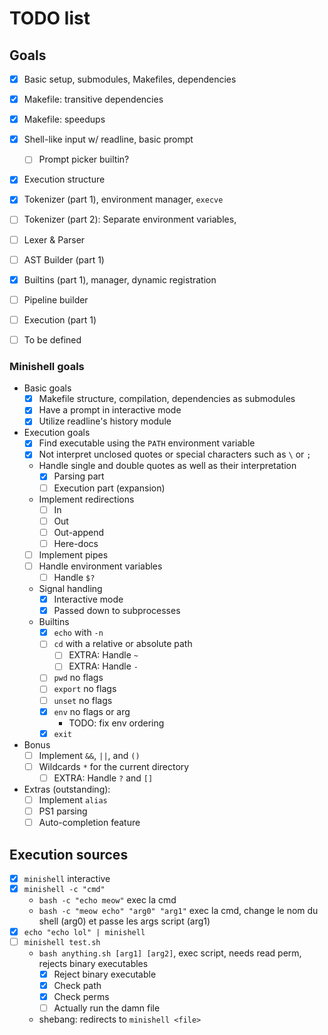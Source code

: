 # TODO list

## Goals

- [x] Basic setup, submodules, Makefiles, dependencies 
- [x] Makefile: transitive dependencies
- [x] Makefile: speedups
- [x] Shell-like input w/ readline, basic prompt
  - [ ] Prompt picker builtin?
- [x] Execution structure
- [x] Tokenizer (part 1), environment manager, `execve`
- [ ] Tokenizer (part 2): Separate environment variables, 
- [ ] Lexer & Parser
- [ ] AST Builder (part 1)
- [x] Builtins (part 1), manager, dynamic registration
- [ ] Pipeline builder
- [ ] Execution (part 1)

- [ ] To be defined

### Minishell goals

- Basic goals
  - [x] Makefile structure, compilation, dependencies as submodules
  - [x] Have a prompt in interactive mode
  - [x] Utilize readline's history module
- Execution goals
  - [x] Find executable using the `PATH` environment variable
  - [x] Not interpret unclosed quotes or special characters such as `\` or `;`
  - Handle single and double quotes as well as their interpretation
    - [x] Parsing part
    - [ ] Execution part (expansion)
  - Implement redirections
    - [ ] In
    - [ ] Out
    - [ ] Out-append
    - [ ] Here-docs
  - [ ] Implement pipes
  - [ ] Handle environment variables
    - [ ] Handle `$?`
  - Signal handling
    - [x] Interactive mode
    - [x] Passed down to subprocesses
  - Builtins
    - [x] `echo` with `-n`
    - [ ] `cd` with a relative or absolute path
      - [ ] EXTRA: Handle `~`
      - [ ] EXTRA: Handle `-`
    - [ ] `pwd` no flags
    - [ ] `export` no flags
    - [ ] `unset` no flags
    - [x] `env` no flags or arg
      - TODO: fix env ordering 
    - [x] `exit`
- Bonus
  - [ ] Implement `&&`, `||`, and `()`
  - [ ] Wildcards `*` for the current directory
    - [ ] EXTRA: Handle `?` and `[]`

- Extras (outstanding):
  - [ ] Implement `alias`
  - [ ] PS1 parsing
  - [ ] Auto-completion feature

<!--
### 42sh

- Requirements
  - Redirections
    - [ ] Aggregators `>&` and `<&`
  - [ ] Separators `;`
  - [ ] `cd`, `echo`, `exit`, and `type` builtins
- Mandatory
  - [ ] `set` and `unset` builtins
  - [ ] Parameter expansion `${...}`
  - [ ] Job control
    - [ ] `jobs`, `bg`, `fg`
    - [ ] `&` operator
  - [ ] Monitoring of all signals
  - [ ] Each builtin must have the POSIX standard options, except for explicit case as `set` or `unset`

- Bonuses are another story \o/
  - [x] Inhibitors `\` for quotes and double-quotes
  - Pattern matching (globbing)
    - [ ] `*`
    - [ ] `?`
    - [ ] `[a-Z]`
    - [ ] `!`
    - [ ]

-->

## Execution sources

- [x] `minishell` interactive
- [x] `minishell -c "cmd"`
  - `bash -c "echo meow"` exec la cmd
  - `bash -c "meow echo" "arg0" "arg1"` exec la cmd, change le nom du shell (arg0) et passe les args script (arg1)
- [x] `echo "echo lol" | minishell`
- [ ] `minishell test.sh`
  - `bash anything.sh [arg1] [arg2]`, exec script, needs read perm, rejects binary executables 
    - [x] Reject binary executable
    - [x] Check path
    - [x] Check perms
    - [ ] Actually run the damn file 
  - shebang: redirects to `minishell <file>`
